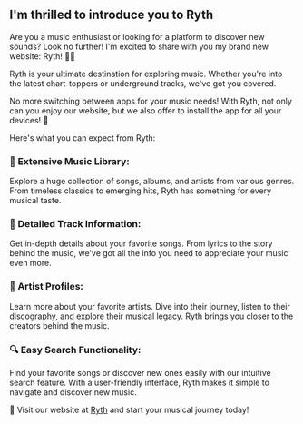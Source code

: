 ## I'm thrilled to introduce you to Ryth

Are you a music enthusiast or looking for a platform to discover new sounds? Look no further! I'm excited to share with you my brand new website: Ryth! 🎤🎶

Ryth is your ultimate destination for exploring music. Whether you're into the latest chart-toppers or underground tracks, we've got you covered.

No more switching between apps for your music needs! With Ryth, not only can you enjoy our website, but we also offer to install the app for all your devices! 📱

Here's what you can expect from Ryth:

### 🎵 Extensive Music Library:

Explore a huge collection of songs, albums, and artists from various genres. From timeless classics to emerging hits, Ryth has something for every musical taste.

### 📝 Detailed Track Information:

Get in-depth details about your favorite songs. From lyrics to the story behind the music, we've got all the info you need to appreciate your music even more.

### 👥 Artist Profiles:

Learn more about your favorite artists. Dive into their journey, listen to their discography, and explore their musical legacy. Ryth brings you closer to the creators behind the music.

### 🔍 Easy Search Functionality:

Find your favorite songs or discover new ones easily with our intuitive search feature. With a user-friendly interface, Ryth makes it simple to navigate and discover new music.

🎉 Visit our website at [Ryth](https://ryth.vercel.app) and start your musical journey today!
